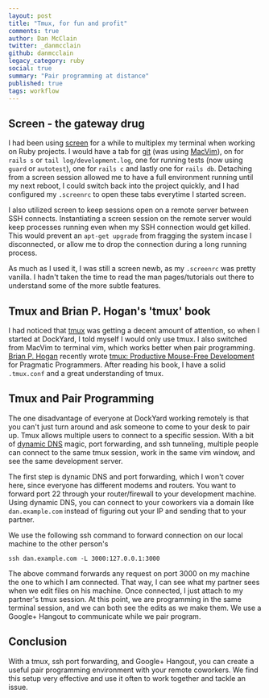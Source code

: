 ```yaml
---
layout: post
title: "Tmux, for fun and profit"
comments: true
author: Dan McClain
twitter: _danmcclain
github: danmcclain
legacy_category: ruby
social: true
summary: "Pair programming at distance"
published: true
tags: workflow
---
```


## Screen - the gateway drug ##

I had been using [screen](http://www.gnu.org/software/screen) for a while to multiplex my terminal when
working on Ruby projects.  I would have a tab for
[git](http://git-scm.org) (was using [MacVim](http://code.google.com/p/macvim/)), on for `rails s` or `tail
log/development.log`, one for running tests (now using `guard` or
`autotest`), one for `rails c` and lastly one for `rails db`. Detaching
from a screen session allowed me to have a full environment running
until my next reboot, I could switch back into the project quickly, and
I had configured my `.screenrc` to open these tabs everytime I started
screen.

I also utilized screen to keep sessions open on a remote server between
SSH connects. Instantiating a screen session on the remote server
would keep processes running even when my SSH connection would get
killed. This would prevent an `apt-get upgrade` from fragging the system
incase I disconnected, or allow me to drop the connection during a long
running process.

As much as I used it, I was still a screen newb, as my `.screenrc` was
pretty vanilla. I hadn't taken the time to read the man
pages/tutorials out there to understand some of the more subtle
features.

## Tmux and Brian P. Hogan's 'tmux' book ##

I had noticed that [tmux](http://tmux.sourceforge.net) was getting a decent amount of attention, so
when I started at DockYard, I told myself I would only use tmux.  I also
switched from MacVim to terminal vim, which works better when pair
programming.  [Brian P. Hogan](http://www.bphogan.com) recently wrote
[tmux: Productive Mouse-Free Development](http://pragprog.com/book/bhtmux/tmux) for Pragmatic Programmers.  After reading his book, I have a solid `.tmux.conf` and a great understanding of tmux.

## Tmux and Pair Programming ##

The one disadvantage of everyone at DockYard working remotely is that you can't
just turn around and ask someone to come to your desk to pair up. Tmux
allows multiple users to connect to a specific session.  With a bit of
[dynamic DNS](http://en.wikipedia.org/wiki/Dynamic_DNS) magic, port forwarding, and ssh tunneling, multiple people
can connect to the same tmux session, work in the same vim window, and
see the same development server.

The first step is dynamic DNS and port forwarding, which I won't cover
here, since everyone has different modems and routers. You want to
forward port 22 through your router/firewall to your development
machine. Using dynamic DNS, you can connect to your coworkers via a
domain like `dan.example.com` instead of figuring out your IP and
sending that to your partner.

We use the following ssh command to forward connection on our local
machine to the other person's

```
ssh dan.example.com -L 3000:127.0.0.1:3000
```

The above command forwards any request on port 3000 on my machine the
one to which I am connected. That way, I can see what my partner sees
when we edit files on his machine.  Once connected, I just attach to my
partner's tmux session.  At this point, we are programming in the same
terminal session, and we can both see the edits as we make them.  We use
a Google+ Hangout to communicate while we pair program.

## Conclusion

With a tmux, ssh port forwarding, and Google+ Hangout, you can create a
useful pair programming environment with your remote coworkers.  We find
this setup very effective and use it often to work together and tackle
an issue.
